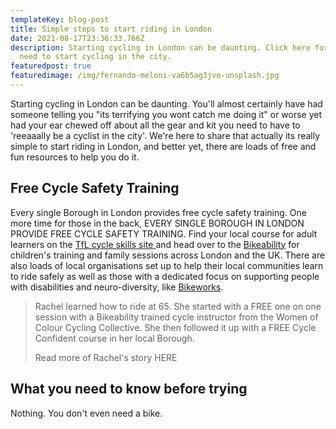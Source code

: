 ```yaml
---
templateKey: blog-post
title: Simple steps to start riding in London
date: 2021-08-17T23:36:33.766Z
description: Starting cycling in London can be daunting. Click here for all you
  need to start cycling in the city.
featuredpost: true
featuredimage: /img/fernando-meloni-va6b5ag3jvo-unsplash.jpg
---
```

Starting cycling in London can be daunting. You'll almost certainly have had someone telling you "its terrifying you wont catch me doing it" or worse yet had your ear chewed off about all the gear and kit you need to have to 'reeaaally be a cyclist in the city'. We're here to share that actually its really simple to start riding in London, and better yet, there are loads of free and fun resources to help you do it.

## Free Cycle Safety Training

Every single Borough in London provides free cycle safety training. One more time for those in the back, EVERY SINGLE BOROUGH IN LONDON PROVIDE FREE CYCLE SAFETY TRAINING. Find your local course for adult learners on the [TfL cycle skills site ](https://tfl.gov.uk/forms/12421.aspx)and head over to the [Bikeability](https://bikeability.org.uk/) for children's training and family sessions across London and the UK. There are also loads of local organisations set up to help their local communities learn to ride safely as well as those with a dedicated focus on supporting people with disabilities and neuro-diversity, like [Bikeworks](https://www.bikeworks.org.uk/). 

> Rachel learned how to ride at 65. She started with a FREE one on one session with a Bikeability trained cycle instructor from the Women of Colour Cycling Collective. She then followed it up with a FREE Cycle Confident course in her local Borough. 
>
> Read more of Rachel's story HERE



## What you need to know before trying

Nothing. You don't even need a bike.